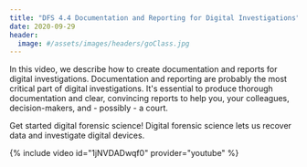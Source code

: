 ```yaml
---
title: "DFS 4.4 Documentation and Reporting for Digital Investigations"
date: 2020-09-29
header:
  image: #/assets/images/headers/goClass.jpg
---
```


In this video, we describe how to create documentation and reports for digital investigations. Documentation and reporting are probably the most critical part of digital investigations. It's essential to produce thorough documentation and clear, convincing reports to help you, your colleagues, decision-makers, and - possibly - a court.

Get started digital forensic science! Digital forensic science lets us recover data and investigate digital devices.

{% include video id="1jNVDADwqf0" provider="youtube" %}